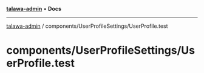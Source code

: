 [**talawa-admin**](../../../README.md) • **Docs**

***

[talawa-admin](../../../modules.md) / components/UserProfileSettings/UserProfile.test

# components/UserProfileSettings/UserProfile.test
